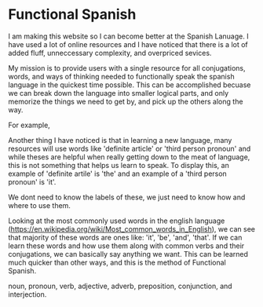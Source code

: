 # Functional Spanish

I am making this website so I can become better at the Spanish Lanuage. I have used a lot of online resources and I have noticed that there is a lot of added fluff, unneccessary complexity, and overpriced sevices.

My mission is to provide users with a single resource for all conjugations, words, and ways of thinking needed to functionally speak the spanish language in the quickest time possible. This can be accomplished becuase we can break down the language into smaller logical parts, and only memorize the things we need to get by, and pick up the others along the way.

For example,


Another thing I have noticed is that in learning a new language, many resources will use words like 'definite article' or 'third person pronoun' and while theses are helpful when really getting down to the meat of language, this is not something that helps us learn to speak. To display this, an example of 'definite artile' is 'the' and an example of a 'third person pronoun' is 'it'.

We dont need to know the labels of these, we just need to know how and where to use them.

Looking at the most commonly used words in the english language (https://en.wikipedia.org/wiki/Most_common_words_in_English),
we can see that majority of these words are ones like: 'it', 'be', 'and', 'that'. If we can learn these words and how use them along with common verbs and their conjugations, we can basically say anything we want. This can be learned much quicker than other ways, and this is the method of Functional Spanish.


noun, pronoun, verb, adjective, adverb, preposition, conjunction, and interjection.